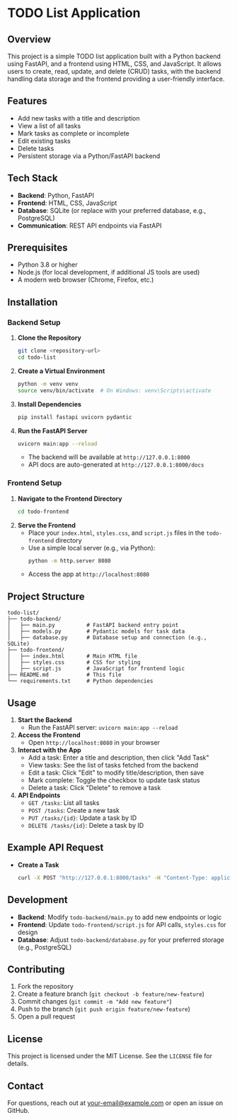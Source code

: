 # TODO List Application

## Overview
This project is a simple TODO list application built with a Python backend using FastAPI, and a frontend using HTML, CSS, and JavaScript. It allows users to create, read, update, and delete (CRUD) tasks, with the backend handling data storage and the frontend providing a user-friendly interface.

## Features
- Add new tasks with a title and description
- View a list of all tasks
- Mark tasks as complete or incomplete
- Edit existing tasks
- Delete tasks
- Persistent storage via a Python/FastAPI backend

## Tech Stack
- **Backend**: Python, FastAPI
- **Frontend**: HTML, CSS, JavaScript
- **Database**: SQLite (or replace with your preferred database, e.g., PostgreSQL)
- **Communication**: REST API endpoints via FastAPI

## Prerequisites
- Python 3.8 or higher
- Node.js (for local development, if additional JS tools are used)
- A modern web browser (Chrome, Firefox, etc.)

## Installation

### Backend Setup
1. **Clone the Repository**
   ```bash
   git clone <repository-url>
   cd todo-list
   ```
2. **Create a Virtual Environment**
   ```bash
   python -m venv venv
   source venv/bin/activate  # On Windows: venv\Scripts\activate
   ```
3. **Install Dependencies**
   ```bash
   pip install fastapi uvicorn pydantic
   ```
4. **Run the FastAPI Server**
   ```bash
   uvicorn main:app --reload
   ```
   - The backend will be available at `http://127.0.0.1:8000`
   - API docs are auto-generated at `http://127.0.0.1:8000/docs`

### Frontend Setup
1. **Navigate to the Frontend Directory**
   ```bash
   cd todo-frontend
   ```
2. **Serve the Frontend**
   - Place your `index.html`, `styles.css`, and `script.js` files in the `todo-frontend` directory
   - Use a simple local server (e.g., via Python):
     ```bash
     python -m http.server 8080
     ```
   - Access the app at `http://localhost:8080`

## Project Structure
```
todo-list/
├── todo-backend/
│   ├── main.py          # FastAPI backend entry point
│   ├── models.py        # Pydantic models for task data
│   ├── database.py      # Database setup and connection (e.g., SQLite)
├── todo-frontend/
│   ├── index.html       # Main HTML file
│   ├── styles.css       # CSS for styling
│   ├── script.js        # JavaScript for frontend logic
├── README.md            # This file
└── requirements.txt     # Python dependencies
```

## Usage
1. **Start the Backend**
   - Run the FastAPI server: `uvicorn main:app --reload`
2. **Access the Frontend**
   - Open `http://localhost:8080` in your browser
3. **Interact with the App**
   - Add a task: Enter a title and description, then click "Add Task"
   - View tasks: See the list of tasks fetched from the backend
   - Edit a task: Click "Edit" to modify title/description, then save
   - Mark complete: Toggle the checkbox to update task status
   - Delete a task: Click "Delete" to remove a task
4. **API Endpoints**
   - `GET /tasks`: List all tasks
   - `POST /tasks`: Create a new task
   - `PUT /tasks/{id}`: Update a task by ID
   - `DELETE /tasks/{id}`: Delete a task by ID

## Example API Request
- **Create a Task**
  ```bash
  curl -X POST "http://127.0.0.1:8000/tasks" -H "Content-Type: application/json" -d '{"title": "Buy groceries", "description": "Milk, bread, eggs", "completed": false}'
  ```

## Development
- **Backend**: Modify `todo-backend/main.py` to add new endpoints or logic
- **Frontend**: Update `todo-frontend/script.js` for API calls, `styles.css` for design
- **Database**: Adjust `todo-backend/database.py` for your preferred storage (e.g., PostgreSQL)

## Contributing
1. Fork the repository
2. Create a feature branch (`git checkout -b feature/new-feature`)
3. Commit changes (`git commit -m "Add new feature"`)
4. Push to the branch (`git push origin feature/new-feature`)
5. Open a pull request

## License
This project is licensed under the MIT License. See the `LICENSE` file for details.

## Contact
For questions, reach out at <your-email@example.com> or open an issue on GitHub.